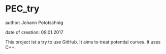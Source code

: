 # PEC_try

author: Johann Pototschnig

date of creation: 09.01.2017

This project ist a try to use GitHub.
It aims to treat potential curves.
It uses C++.

